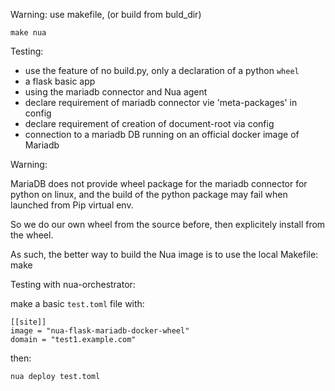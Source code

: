 Warning: use makefile, (or  build from buld_dir)

    make nua

Testing:

-   use the feature of no build.py, only a declaration of a python `wheel`
-   a flask basic app
-   using the mariadb connector and Nua agent
-   declare requirement of mariadb connector vie 'meta-packages' in config
-   declare requirement of creation of document-root via config
-   connection to a mariadb DB running on an official docker image of Mariadb

Warning:

MariaDB does not provide wheel package for the mariadb connector for python on linux,
and the build of the python package may fail when launched from Pip virtual env.

So we do our own wheel from the source before, then explicitely install from the wheel.

As such, the better way to build the Nua image is to use the local Makefile:
    make

Testing with nua-orchestrator:

make a basic `test.toml` file with:

    [[site]]
    image = "nua-flask-mariadb-docker-wheel"
    domain = "test1.example.com"

then:

    nua deploy test.toml
